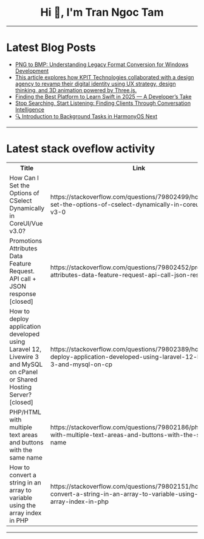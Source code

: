 <h1 align="center">Hi 👋, I'm Tran Ngoc Tam</h1>

---

# Latest Blog Posts 
<!-- BLOG-POST-LIST:START -->
- [PNG to BMP: Understanding Legacy Format Conversion for Windows Development](https://dev.to/hardik_b2d8f0bca/png-to-bmp-understanding-legacy-format-conversion-for-windows-development-cjp)
- [This article explores how KPIT Technologies collaborated with a design agency to revamp their digital identity using UX strategy, design thinking, and 3D animation powered by Three.js.](https://dev.to/kunj1234/this-article-explores-how-kpit-technologies-collaborated-with-a-design-agency-to-revamp-their-2mm1)
- [Finding the Best Platform to Learn Swift in 2025 — A Developer’s Take](https://dev.to/dev_loops/finding-the-best-platform-to-learn-swift-in-2025-a-developers-take-2mf7)
- [Stop Searching, Start Listening: Finding Clients Through Conversation Intelligence](https://dev.to/nexy/stop-searching-start-listening-finding-clients-through-conversation-intelligence-4npb)
- [🔍 Introduction to Background Tasks in HarmonyOS Next](https://dev.to/harmonyos/introduction-to-background-tasks-in-harmonyos-next-5hnl)
<!-- BLOG-POST-LIST:END -->

---

# Latest stack oveflow activity
<table>
  <tr><th>Title</th><th>Link</th></tr>
  <!-- STACKOVERFLOW:START --><tr><td>How Can I Set the Options of CSelect Dynamically in CoreUI/Vue v3.0?</td><td>https://stackoverflow.com/questions/79802499/how-can-i-set-the-options-of-cselect-dynamically-in-coreui-vue-v3-0</td></tr><tr><td>Promotions Attributes Data Feature Request. API call + JSON response [closed]</td><td>https://stackoverflow.com/questions/79802452/promotions-attributes-data-feature-request-api-call-json-response</td></tr><tr><td>How to deploy application developed using Laravel 12, Livewire 3 and MySQL on cPanel or Shared Hosting Server? [closed]</td><td>https://stackoverflow.com/questions/79802389/how-to-deploy-application-developed-using-laravel-12-livewire-3-and-mysql-on-cp</td></tr><tr><td>PHP/HTML with multiple text areas and buttons with the same name</td><td>https://stackoverflow.com/questions/79802186/php-html-with-multiple-text-areas-and-buttons-with-the-same-name</td></tr><tr><td>How to convert a string in an array to variable using the array index in PHP</td><td>https://stackoverflow.com/questions/79802151/how-to-convert-a-string-in-an-array-to-variable-using-the-array-index-in-php</td></tr><!-- STACKOVERFLOW:END -->
</table>

---


